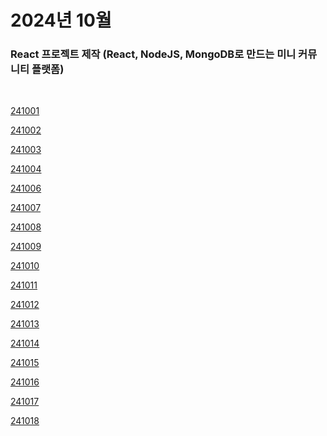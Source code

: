 # 2024년 10월

### React 프로젝트 제작 (React, NodeJS, MongoDB로 만드는 미니 커뮤니티 플랫폼)

<br />

[241001](/DateLink/2024-10/241001.md)

[241002](/DateLink/2024-10/241002.md)

[241003](/DateLink/2024-10/241003.md)

[241004](/DateLink/2024-10/241004.md)

[241006](/DateLink/2024-10/241006.md)

[241007](/DateLink/2024-10/241007.md)

[241008](/DateLink/2024-10/241008.md)

[241009](/DateLink/2024-10/241009.md)

[241010](/DateLink/2024-10/241010.md)

[241011](/DateLink/2024-10/241011.md)

[241012](/DateLink/2024-10/241012.md)

[241013](/DateLink/2024-10/241013.md)

[241014](/DateLink/2024-10/241014.md)

[241015](/DateLink/2024-10/241015.md)

[241016](/DateLink/2024-10/241016.md)

[241017](/DateLink/2024-10/241017.md)

[241018](/DateLink/2024-10/241018.md)

<!-- [241019](/DateLink/2024-10/241019.md)

[241020](/DateLink/2024-10/241020.md)

[241022](/DateLink/2024-10/241022.md)

[241023](/DateLink/2024-10/241023.md)

[241024](/DateLink/2024-10/241024.md)

[241025](/DateLink/2024-10/241025.md)

[241026](/DateLink/2024-10/241026.md)

[241027](/DateLink/2024-10/241027.md)

[241029](/DateLink/2024-10/241029.md)

[241030](/DateLink/2024-10/241030.md) -->
